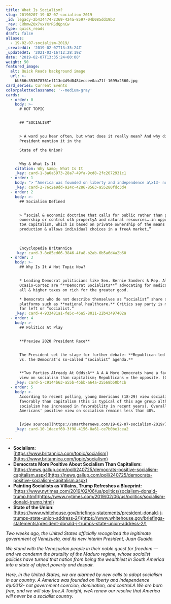 ```yaml
---
title: What Is Socialism?
slug: 20190207-19-02-07-socialism-2019
_id: legacy-2b434474-2369-424a-8597-04b085dd19b3
_rev: CRhmwZOx7vxYXrRSdQpnCw
type: quick_reads
draft: false
aliases:
  - 19-02-07-socialism-2019/
_createdAt: '2019-02-07T13:35:24Z'
_updatedAt: '2021-03-16T12:28:19Z'
date: '2019-02-07T13:35:24+00:00'
weight: 50
featured_image:
  alt: Quick Reads background image
  url: >-
    bb566c353678761ef113e4d9d0484eccee0aa71f-1699x2560.jpg
card_series: Current Events
colorpaletteclassname: '--medium-gray'
cards:
  - order: 0
    body: >-
      # HOT TOPIC


      ## “SOCIALISM”


      > A word you hear often, but what does it really mean? And why did the
      President mention it in the  

      State of the Union?


      Why & What Is It
    citation: Why &amp; What Is It
    _key: card-1-3a6a5973-28a7-49fa-9cd8-2fc2672931c1
  - order: 1
    body: "> “America was founded on liberty and independence a\x13- not government coercion, domination, and control.A A We are born free, and we will stay free.A Tonight, weA renew our resolve that America will never be a socialist country.”  \n  \n  \n  \nPres. Trump during the 2019 State of the Union. After championing his economic policies, he described the socialist policies in Venezuela as turning that nation from being the wealthiest in South America into a state of abject poverty and despair."
    _key: card-2-76c2e9dd-924c-4286-8563-a55280fdc3d4
  - order: 2
    body: >-
      ## Socialism Defined


      > “social & economic doctrine that calls for public rather than private
      ownership or control ofA propertyA and natural resources….in opposition
      toA capitalism, which is based on private ownership of the means of
      production & allows individual choices in a freeA market…”  
        
        
        
      Encyclopedia Britannica
    _key: card-3-8e85ed66-3846-4fa8-b2ab-6b5a6d4a2b60
  - order: 3
    body: >-
      ## Why Is It A Hot Topic Now?


      * Leading Democrat politicians like Sen. Bernie Sanders & Rep. Alexandra
      Ocasio-Cortez are “**Democrat Socialists**” advocating for medicare for
      all & higher taxes on rich for the greater good.

      * Democrats who do not describe themselves as “socialist” share some
      platforms such as **national healthcare.** Critics say party is moving too
      far left or “socialist.”
    _key: card-4-933481a1-fe5c-46a5-8011-22b43497402a
  - order: 4
    body: >-
      ## Politics At Play


      **Preview 2020 President Race**


      The President set the stage for further debate: **Republican-led economy
      vs. the Democrat’s so-called “socialist” agenda.**


      **Two Parties Already At Odds:A** A A A More Democrats have a favorable
      view on socialism than capitalism; Republicans = the opposite. (Gallup)
    _key: card-5-c9144b63-a55b-4bbb-a64a-25568b50b4cb
  - order: 5
    body: >-
      According to recent polling, young Americans (18-29) view socialism more
      favorably than capitalism (this is typical of this age group although
      socialism has increased in favorability in recent years). Overall
      Americans' positive view on socialism remains less than 40%.


      [view sources](https://smarthernews.com/19-02-07-socialism-2019/)
    _key: card-10-1dacef60-3f98-4156-8a61-ce7b0be1cea2

---
```

* **Socialism:**  
[https://www.britannica.com/topic/socialism](https://www.britannica.com/topic/socialism)
* **Democrats More Positive About Socialism Than Capitalism:**  
[https://news.gallup.com/poll/240725/democrats-positive-socialism-capitalism.aspx](https://news.gallup.com/poll/240725/democrats-positive-socialism-capitalism.aspx)
* **Painting Socialists as Villains, Trump Refreshes a Blueprint:**  
[https://www.nytimes.com/2019/02/06/us/politics/socialism-donald-trump.html](https://www.nytimes.com/2019/02/06/us/politics/socialism-donald-trump.html)
* **State of the Union**:  
[https://www.whitehouse.gov/briefings-statements/president-donald-j-trumps-state-union-address-2/](https://www.whitehouse.gov/briefings-statements/president-donald-j-trumps-state-union-address-2/)

_Two weeks ago, the United States officially recognized the legitimate government of Venezuela, and its new interim President, Juan Guaido._

_We stand with the Venezuelan people in their noble quest for freedom — and we condemn the brutality of the Maduro regime, whose socialist policies have turned that nation from being the wealthiest in South America into a state of abject poverty and despair._

_Here, in the United States, we are alarmed by new calls to adopt socialism in our country. A America was founded on liberty and independence a\u0013- not government coercion, domination, and control.A We are born free, and we will stay free.A Tonight, weA renew our resolve that America will never be a socialist country._